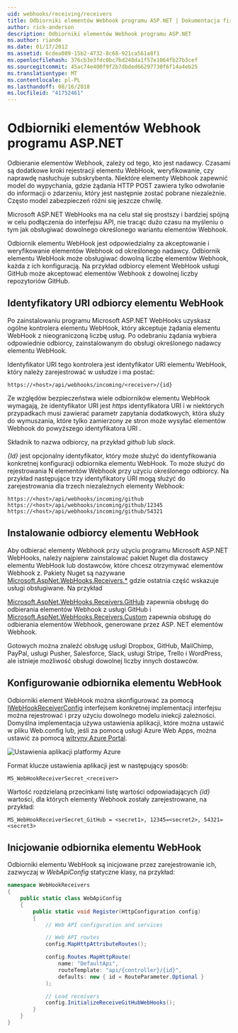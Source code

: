 ```yaml
---
uid: webhooks/receiving/receivers
title: Odbiorniki elementów Webhook programu ASP.NET | Dokumentacja firmy Microsoft
author: rick-anderson
description: Odbiorniki elementów Webhook programu ASP.NET
ms.author: riande
ms.date: 01/17/2012
ms.assetid: 6cdea089-15b2-4732-8c68-921ca561a8f1
ms.openlocfilehash: 376cb3e3fdc0bc7bd248da1f57e1064fb27b3cef
ms.sourcegitcommit: 45ac74e400f9f2b7dbded66297730f6f14a4eb25
ms.translationtype: MT
ms.contentlocale: pl-PL
ms.lasthandoff: 08/16/2018
ms.locfileid: "41752461"
---
```

# <a name="aspnet-webhooks-receivers"></a>Odbiorniki elementów Webhook programu ASP.NET

Odbieranie elementów Webhook, zależy od tego, kto jest nadawcy. Czasami są dodatkowe kroki rejestracji elementu WebHook, weryfikowanie, czy naprawdę nasłuchuje subskrybenta. Niektóre elementy Webhook zapewnić model do wypychania, gdzie żądania HTTP POST zawiera tylko odwołanie do informacji o zdarzeniu, który jest następnie zostać pobrane niezależnie. Często model zabezpieczeń różni się jeszcze chwilę.

Microsoft ASP.NET WebHooks ma na celu stał się prostszy i bardziej spójną w celu podłączenia do interfejsu API, nie tracąc dużo czasu na myśleniu o tym jak obsługiwać dowolnego określonego wariantu elementów Webhook.

Odbiornik elementu WebHook jest odpowiedzialny za akceptowanie i weryfikowanie elementów Webhook od określonego nadawcy. Odbiornik elementu WebHook może obsługiwać dowolną liczbę elementów Webhook, każda z ich konfiguracją. Na przykład odbiorcy element WebHook usługi GitHub może akceptować elementów Webhook z dowolnej liczby repozytoriów GitHub.

## <a name="webhook-receiver-uris"></a>Identyfikatory URI odbiorcy elementu WebHook

Po zainstalowaniu programu Microsoft ASP.NET WebHooks uzyskasz ogólne kontrolera elementu WebHook, który akceptuje żądania elementu WebHook z nieograniczoną liczbę usług. Po odebraniu żądania wybiera odpowiednie odbiorcy, zainstalowanym do obsługi określonego nadawcy elementu WebHook.

Identyfikator URI tego kontrolera jest identyfikator URI elementu WebHook, który należy zarejestrować w usłudze i ma postać:

```
https://<host>/api/webhooks/incoming/<receiver>/{id}
```

Ze względów bezpieczeństwa wiele odbiorników elementu WebHook wymagają, że identyfikator URI jest *https* identyfikatora URI i w niektórych przypadkach musi zawierać parametr zapytania dodatkowych, która służy do wymuszania, które tylko zamierzony ze stron może wysyłać elementów Webhook do powyższego identyfikatora URI .

<em> <receiver> </em> Składnik to nazwa odbiorcy, na przykład <em>github</em> lub <em>slack</em>.

*{Id}* jest opcjonalny identyfikator, który może służyć do identyfikowania konkretnej konfiguracji odbiornika elementu WebHook. To może służyć do rejestrowania N elementów Webhook przy użyciu określonego odbiorcy. Na przykład następujące trzy identyfikatory URI mogą służyć do zarejestrowania dla trzech niezależnych elementy Webhook:

```
https://<host>/api/webhooks/incoming/github
https://<host>/api/webhooks/incoming/github/12345
https://<host>/api/webhooks/incoming/github/54321
```

## <a name="installing-a-webhook-receiver"></a>Instalowanie odbiorcy elementu WebHook

Aby odbierać elementy Webhook przy użyciu programu Microsoft ASP.NET WebHooks, należy najpierw zainstalować pakiet Nuget dla dostawcy elementu WebHook lub dostawców, które chcesz otrzymywać elementów Webhook z. Pakiety Nuget są nazywane [Microsoft.AspNet.WebHooks.Receivers.*](https://www.nuget.org/packages?q=Microsoft.AspNet.WebHooks.Receivers) gdzie ostatnia część wskazuje usługi obsługiwane. Na przykład

[Microsoft.AspNet.WebHooks.Receivers.GitHub](https://www.nuget.org/packages?q=Microsoft.AspNet.WebHooks.Receivers.GitHub) zapewnia obsługę do odbierania elementów Webhook z usługi GitHub i [Microsoft.AspNet.WebHooks.Receivers.Custom](https://www.nuget.org/packages?q=Microsoft.AspNet.WebHooks.Receivers.Custom) zapewnia obsługę do odbierania elementów Webhook, generowane przez ASP. NET elementów Webhook.

Gotowych można znaleźć obsługę usługi Dropbox, GitHub, MailChimp, PayPal, usługi Pusher, Salesforce, Slack, usługi Stripe, Trello i WordPress, ale istnieje możliwość obsługi dowolnej liczby innych dostawców.

## <a name="configuring-a-webhook-receiver"></a>Konfigurowanie odbiornika elementu WebHook

Odbiorniki element WebHook można skonfigurować za pomocą [IWebHookReceiverConfig](https://github.com/aspnet/WebHooks/blob/master/src/Microsoft.AspNet.WebHooks.Receivers/WebHooks/IWebHookReceiverConfig.cs) interfejsem konkretnej implementacji interfejsu można rejestrować i przy użyciu dowolnego modelu iniekcji zależności. Domyślna implementacja używa ustawienia aplikacji, które można ustawić w pliku Web.config lub, jeśli za pomocą usługi Azure Web Apps, można ustawić za pomocą [witryny Azure Portal](https://portal.azure.com/).

![Ustawienia aplikacji platformy Azure](_static/AzureAppSettings.png)

Format klucze ustawienia aplikacji jest w następujący sposób:

```
MS_WebHookReceiverSecret_<receiver>
```

Wartość rozdzielaną przecinkami listę wartości odpowiadających *{id}* wartości, dla których elementy Webhook zostały zarejestrowane, na przykład:

```
MS_WebHookReceiverSecret_GitHub = <secret1>, 12345=<secret2>, 54321=<secret3>
```

## <a name="initializing-a-webhook-receiver"></a>Inicjowanie odbiornika elementu WebHook

Odbiorniki elementu WebHook są inicjowane przez zarejestrowanie ich, zazwyczaj w *WebApiConfig* statyczne klasy, na przykład:

```csharp
namespace WebHookReceivers
{
    public static class WebApiConfig
    {
        public static void Register(HttpConfiguration config)
        {
            // Web API configuration and services

            // Web API routes
            config.MapHttpAttributeRoutes();

            config.Routes.MapHttpRoute(
                name: "DefaultApi",
                routeTemplate: "api/{controller}/{id}",
                defaults: new { id = RouteParameter.Optional }
            );

            // Load receivers
            config.InitializeReceiveGitHubWebHooks();
        }
    }
}
```
